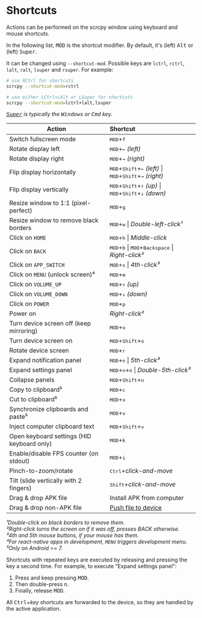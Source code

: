 # Shortcuts

Actions can be performed on the scrcpy window using keyboard and mouse
shortcuts.

In the following list, <kbd>MOD</kbd> is the shortcut modifier. By default, it's
(left) <kbd>Alt</kbd> or (left) <kbd>Super</kbd>.

It can be changed using `--shortcut-mod`. Possible keys are `lctrl`, `rctrl`,
`lalt`, `ralt`, `lsuper` and `rsuper`. For example:

```bash
# use RCtrl for shortcuts
scrcpy --shortcut-mod=rctrl

# use either LCtrl+LAlt or LSuper for shortcuts
scrcpy --shortcut-mod=lctrl+lalt,lsuper
```

_<kbd>[Super]</kbd> is typically the <kbd>Windows</kbd> or <kbd>Cmd</kbd> key._

[Super]: https://en.wikipedia.org/wiki/Super_key_(keyboard_button)

| Action                                     | Shortcut                                                                                                        
 |--------------------------------------------|:----------------------------------------------------------------------------------------------------------------
| Switch fullscreen mode                     | <kbd>MOD</kbd>+<kbd>f</kbd>                                                                                     
| Rotate display left                        | <kbd>MOD</kbd>+<kbd>←</kbd> _(left)_                                                                            
| Rotate display right                       | <kbd>MOD</kbd>+<kbd>→</kbd> _(right)_                                                                           
| Flip display horizontally                  | <kbd>MOD</kbd>+<kbd>Shift</kbd>+<kbd>←</kbd> _(left)_ \| <kbd>MOD</kbd>+<kbd>Shift</kbd>+<kbd>→</kbd> _(right)_ 
| Flip display vertically                    | <kbd>MOD</kbd>+<kbd>Shift</kbd>+<kbd>↑</kbd> _(up)_ \| <kbd>MOD</kbd>+<kbd>Shift</kbd>+<kbd>↓</kbd> _(down)_    
| Resize window to 1:1 (pixel-perfect)       | <kbd>MOD</kbd>+<kbd>g</kbd>                                                                                     
| Resize window to remove black borders      | <kbd>MOD</kbd>+<kbd>w</kbd> \| _Double-left-click¹_                                                             
| Click on `HOME`                            | <kbd>MOD</kbd>+<kbd>h</kbd> \| _Middle-click_                                                                   
| Click on `BACK`                            | <kbd>MOD</kbd>+<kbd>b</kbd> \| <kbd>MOD</kbd>+<kbd>Backspace</kbd> \| _Right-click²_                            
| Click on `APP_SWITCH`                      | <kbd>MOD</kbd>+<kbd>s</kbd> \| _4th-click³_                                                                     
| Click on `MENU` (unlock screen)⁴           | <kbd>MOD</kbd>+<kbd>m</kbd>                                                                                     
| Click on `VOLUME_UP`                       | <kbd>MOD</kbd>+<kbd>↑</kbd> _(up)_                                                                              
| Click on `VOLUME_DOWN`                     | <kbd>MOD</kbd>+<kbd>↓</kbd> _(down)_                                                                            
| Click on `POWER`                           | <kbd>MOD</kbd>+<kbd>p</kbd>                                                                                     
| Power on                                   | _Right-click²_                                                                                                  
| Turn device screen off (keep mirroring)    | <kbd>MOD</kbd>+<kbd>o</kbd>                                                                                     
| Turn device screen on                      | <kbd>MOD</kbd>+<kbd>Shift</kbd>+<kbd>o</kbd>                                                                    
| Rotate device screen                       | <kbd>MOD</kbd>+<kbd>r</kbd>                                                                                     
| Expand notification panel                  | <kbd>MOD</kbd>+<kbd>n</kbd> \| _5th-click³_                                                                     
| Expand settings panel                      | <kbd>MOD</kbd>+<kbd>n</kbd>+<kbd>n</kbd> \| _Double-5th-click³_                                                 
| Collapse panels                            | <kbd>MOD</kbd>+<kbd>Shift</kbd>+<kbd>n</kbd>                                                                    
| Copy to clipboard⁵                         | <kbd>MOD</kbd>+<kbd>c</kbd>                                                                                     
| Cut to clipboard⁵                          | <kbd>MOD</kbd>+<kbd>x</kbd>                                                                                     
| Synchronize clipboards and paste⁵          | <kbd>MOD</kbd>+<kbd>v</kbd>                                                                                     
| Inject computer clipboard text             | <kbd>MOD</kbd>+<kbd>Shift</kbd>+<kbd>v</kbd>                                                                    
| Open keyboard settings (HID keyboard only) | <kbd>MOD</kbd>+<kbd>k</kbd>                                                                                     
| Enable/disable FPS counter (on stdout)     | <kbd>MOD</kbd>+<kbd>i</kbd>                                                                                     
| Pinch-to-zoom/rotate                       | <kbd>Ctrl</kbd>+_click-and-move_                                                                                
| Tilt (slide vertically with 2 fingers)     | <kbd>Shift</kbd>+_click-and-move_                                                                               
| Drag & drop APK file                       | Install APK from computer                                                                                       
| Drag & drop non-APK file                   | [Push file to device](control.md#push-file-to-device)                                                           

_¹Double-click on black borders to remove them._  
_²Right-click turns the screen on if it was off, presses BACK otherwise._  
_³4th and 5th mouse buttons, if your mouse has them._  
_⁴For react-native apps in development, `MENU` triggers development menu._  
_⁵Only on Android >= 7._

Shortcuts with repeated keys are executed by releasing and pressing the key a
second time. For example, to execute "Expand settings panel":

1. Press and keep pressing <kbd>MOD</kbd>.
2. Then double-press <kbd>n</kbd>.
3. Finally, release <kbd>MOD</kbd>.

All <kbd>Ctrl</kbd>+_key_ shortcuts are forwarded to the device, so they are
handled by the active application.
